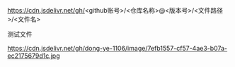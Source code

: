 https://cdn.jsdelivr.net/gh/<github账号>/<仓库名称>@<版本号>/<文件路径>/<文件名> 



测试文件

https://cdn.jsdelivr.net/gh/dong-ye-1106/image/7efb1557-cf57-4ae3-b07a-ec2175679d1c.jpg



